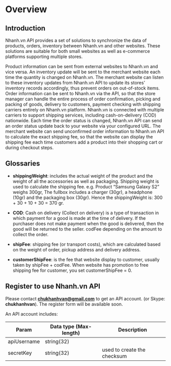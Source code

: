 # Overview

## Introduction

Nhanh.vn API provides a set of solutions to synchronize the data of products, orders, inventory between Nhanh.vn and other websites. These solutions are suitable for both small websites as well as e-commerce platforms supporting multiple stores.

Product information can be sent from external websites to Nhanh.vn and vice versa.
An inventory update will be sent to the merchant website each time the quantity is changed on Nhanh.vn. The merchant website can listen to these inventory updates from Nhanh.vn API to update its stores’ inventory records accordingly, thus prevent orders on out-of-stock items.
Order information can be sent to Nhanh.vn via the API, so that the store manager can handle the entire process of order confirmation, picking and packing of goods, delivery to customers, payment checking with shipping carriers entirely on Nhanh.vn platform. Nhanh.vn is connected with multiple carriers to support shipping services, including cash-on-delivery (COD) nationwide.
Each time the order status is changed, Nhanh.vn API can send an order status update back to your website via your configured URL.
The merchant website can send unconfirmed order information to Nhanh.vn API to calculate the exact shipping fee, so that the website can display the shipping fee each time customers add a product into their shopping cart or during checkout steps.

## Glossaries

- **shippingWeight**: includes the actual weight of the product and the weight of all the accessories as well as packaging. Shipping weight is used to calculate the shipping fee.
e.g. Product “Samsung Galaxy S2” weighs 300gr, The fullbox includes a charger (30gr), a headphone (10gr) and the packaging box (30gr). Hence the shippingWeight is: 300 + 30 + 10 + 30 = 370 gr.

- **COD**: Cash on delivery (Collect on delivery) is a type of transaction in which payment for a good is made at the time of delivery. If the purchaser does not make payment when the good is delivered, then the good will be returned to the seller. codFee depending on the amount to collect the order.

- **shipFee**: shipping fee (or transport costs), which are calculated based on the weight of order, pickup address and delivery address.

- **customerShipFee**: is the fee that website display to customer, usually taken by shipFee + codFee. When website has promotion to free shipping fee for customer, you set customerShipFee = 0.

## Register to use Nhanh.vn API

Please contact **chukhanhvan@gmail.com** to get an API account.
    (or Skype: **chukhanhvan**).
The register form will be available soon.

An API account includes:

Param | Data type (Max-length) | Description
------| -----------------------|------------
apiUsername | string(32) |
secretKey | string(32) | used to create the checksum

